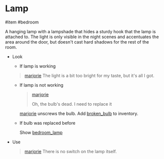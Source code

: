 # Lamp

#item #bedroom

A hanging lamp with a lampshade that hides a sturdy hook that the lamp is attached to. The light is only visible in the night scenes and accentuates the area around the door, but doesn't cast hard shadows for the rest of the room.

- Look

  - If lamp is working

  > [marjorie](characters/marjorie.md)
  > The light is a bit too bright for my taste, but it's all I got.

  - If lamp is not working

    > [marjorie](characters/marjorie.md)
    >
    > Oh, the bulb's dead. I need to replace it

    [marjorie](characters/marjorie.md) unscrews the bulb. Add [broken_bulb](items/broken_bulb.md) to inventory.

  - If bulb was replaced before

    Show [bedroom_lamp](../closeups/bedroom_lamp.md)
- Use

  > [marjorie](characters/marjorie.md)
  > There is no switch on the lamp itself.